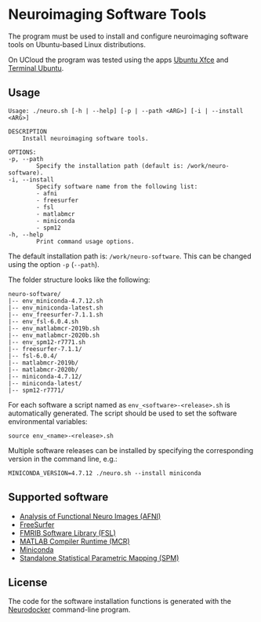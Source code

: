 # Neuroimaging Software Tools

The program must be used to install and configure neuroimaging software tools on Ubuntu-based Linux distributions.

On UCloud the program was tested using the apps [Ubuntu Xfce](https://docs.cloud.sdu.dk/Apps/ubuntu.html) and [Terminal Ubuntu](https://docs.cloud.sdu.dk/Apps/terminal.html).


## Usage

```
Usage: ./neuro.sh [-h | --help] [-p | --path <ARG>] [-i | --install <ARG>]

DESCRIPTION
    Install neuroimaging software tools.

OPTIONS:
-p, --path
        Specify the installation path (default is: /work/neuro-software).
-i, --install
        Specify software name from the following list:
        - afni
        - freesurfer
        - fsl
        - matlabmcr
        - miniconda
        - spm12
-h, --help
        Print command usage options.

```

The default installation path is: `/work/neuro-software`. This can be changed using the option `-p` (`--path`). 

The folder structure looks like the following:
```
neuro-software/
|-- env_miniconda-4.7.12.sh
|-- env_miniconda-latest.sh
|-- env_freesurfer-7.1.1.sh
|-- env_fsl-6.0.4.sh
|-- env_matlabmcr-2019b.sh
|-- env_matlabmcr-2020b.sh
|-- env_spm12-r7771.sh
|-- freesurfer-7.1.1/
|-- fsl-6.0.4/
|-- matlabmcr-2019b/
|-- matlabmcr-2020b/
|-- miniconda-4.7.12/
|-- miniconda-latest/
|-- spm12-r7771/
```

For each software a script named as `env_<software>-<release>.sh` is automatically generated. The script should be used to set the software environmental variables: 
```
source env_<name>-<release>.sh
```

Multiple software releases can be installed by specifying the corresponding version in the command line, e.g.:
```
MINICONDA_VERSION=4.7.12 ./neuro.sh --install miniconda
```

## Supported software

- [Analysis of Functional Neuro Images (AFNI)](https://afni.nimh.nih.gov/)
- [FreeSurfer](https://surfer.nmr.mgh.harvard.edu/)
- [FMRIB Software Library (FSL)](https://fsl.fmrib.ox.ac.uk/fsl/fslwiki)
- [MATLAB Compiler Runtime (MCR)](https://www.mathworks.com/products/compiler/matlab-runtime.html)
- [Miniconda](https://docs.conda.io/en/latest/miniconda.html)
- [Standalone Statistical Parametric Mapping (SPM)](https://www.fil.ion.ucl.ac.uk/spm/software/spm12/)

## License

The code for the software installation functions is generated with the [Neurodocker](https://github.com/ReproNim/neurodocker) command-line program. 



